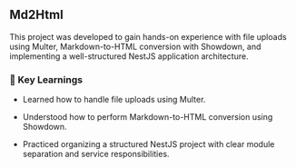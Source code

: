 ## Md2Html

This project was developed to gain hands-on experience with file uploads using Multer, Markdown-to-HTML conversion with Showdown, and implementing a well-structured NestJS application architecture.

### 🧠 Key Learnings

- Learned how to handle file uploads using Multer.

- Understood how to perform Markdown-to-HTML conversion using Showdown.

- Practiced organizing a structured NestJS project with clear module separation and service responsibilities.

